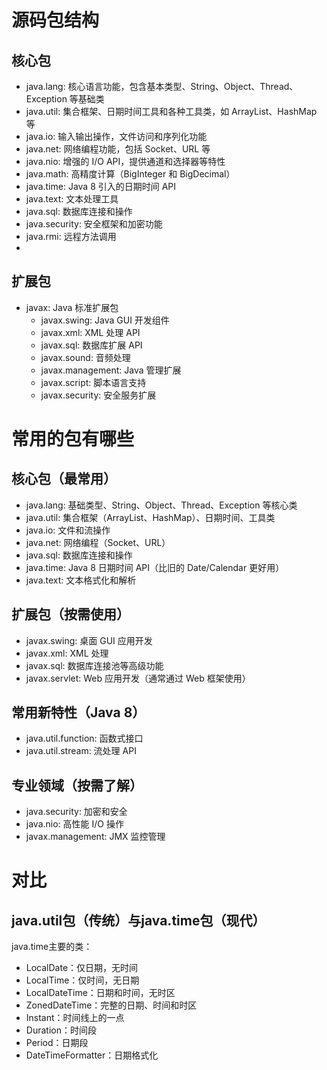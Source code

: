 # 源码包结构

## 核心包

- java.lang: 核心语言功能，包含基本类型、String、Object、Thread、Exception 等基础类
- java.util: 集合框架、日期时间工具和各种工具类，如 ArrayList、HashMap 等
- java.io: 输入输出操作，文件访问和序列化功能
- java.net: 网络编程功能，包括 Socket、URL 等
- java.nio: 增强的 I/O API，提供通道和选择器等特性
- java.math: 高精度计算（BigInteger 和 BigDecimal）
- java.time: Java 8 引入的日期时间 API
- java.text: 文本处理工具
- java.sql: 数据库连接和操作
- java.security: 安全框架和加密功能
- java.rmi: 远程方法调用
- 
## 扩展包

- javax: Java 标准扩展包
  - javax.swing: Java GUI 开发组件
  - javax.xml: XML 处理 API
  - javax.sql: 数据库扩展 API
  - javax.sound: 音频处理
  - javax.management: Java 管理扩展
  - javax.script: 脚本语言支持
  - javax.security: 安全服务扩展

# 常用的包有哪些
## 核心包（最常用）
- java.lang: 基础类型、String、Object、Thread、Exception 等核心类
- java.util: 集合框架（ArrayList、HashMap）、日期时间、工具类
- java.io: 文件和流操作
- java.net: 网络编程（Socket、URL）
- java.sql: 数据库连接和操作
- java.time: Java 8 日期时间 API（比旧的 Date/Calendar 更好用）
- java.text: 文本格式化和解析
## 扩展包（按需使用）
- javax.swing: 桌面 GUI 应用开发
- javax.xml: XML 处理
- javax.sql: 数据库连接池等高级功能
- javax.servlet: Web 应用开发（通常通过 Web 框架使用）
## 常用新特性（Java 8）
- java.util.function: 函数式接口
- java.util.stream: 流处理 API
## 专业领域（按需了解）
- java.security: 加密和安全
- java.nio: 高性能 I/O 操作
- javax.management: JMX 监控管理


# 对比
## java.util包（**传统**）与java.time包（**现代**）
java.time主要的类：
- LocalDate：仅日期，无时间
- LocalTime：仅时间，无日期
- LocalDateTime：日期和时间，无时区
- ZonedDateTime：完整的日期、时间和时区
- Instant：时间线上的一点
- Duration：时间段
- Period：日期段
- DateTimeFormatter：日期格式化
